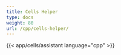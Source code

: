 ```yaml
---
title: Cells Helper
type: docs
weight: 80
url: /cpp/cells-helper/
---
```



{{< app/cells/assistant language="cpp" >}}